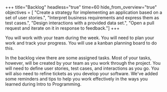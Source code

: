+++
title="Backlog"
headless="true"
time=60
hide_from_overview="true"
objectives = [
    "Create a strategy for implementing an application based on a set of user stories.",
    "Interpret business requirements and express them as test cases.",
    "Design interactions with a provided data set.",
    "Open a pull request and iterate on it in response to feedback."]
+++

You will work with your team during the week. You will need to plan your work and track your progress. You will use a kanban planning board to do this.

In the backlog view there are some assigned tasks. Most of your tasks, however, will be created by your team as you work through the project. You will need to define user stories, test cases, and interactions as you go. You will also need to refine tickets as you develop your software. We've added some reminders and tips to help you work effectively in the ways you learned during Intro to Programming.
